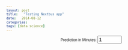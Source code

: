 ```yaml
---
layout: post
title:   "Testing Nextbus app"
date:   2014-08-12
categories: 
tags: [data science]
---
```



<style>
	body {
	  font: 10px sans-serif;
	}

	.bar rect {
	  fill: steelblue;
	  shape-rendering: crispEdges;
	}

	.bar text {
	  fill: #fff;
	}

	.axis path, .axis line {
	  fill: none;
	  stroke: #000;
	  shape-rendering: crispEdges;
	}

</style>

<!-- Adding in numeric input -->
<p>
  <label for="nMinutes" 
         style="display: inline-block; width: 240px; text-align: right">
         Prediction in Minutes: <span id="nMinutes-value"></span>
  </label>
  <input type="number" min="0" max="100" value="1" step="1" id="nMinutes">
</p>

<br>

<body>

<script src="http://d3js.org/d3.v3.min.js"></script>

<script>



// var dataset = d3.csv("/assets/csv/cleanTrips.csv", function(d) {
//     return {Minutes: +d.Minutes, est: +d.est} 
// });

var dataset2
    d3.csv("/assets/csv/cleanTrips.csv", function(d) {
    dataset2=d;
})

// Generate a Bates distribution of 10 random variables.
var values = d3.range(1000).map(d3.random.bates(10));

// A formatter for counts.
var formatCount = d3.format(",.0f");

var margin = {top: 10, right: 30, bottom: 30, left: 30},
    width = 960 - margin.left - margin.right,
    height = 500 - margin.top - margin.bottom;


var buildhist = function(adata, cutoff){

    var dataset5
        d3.csv("/assets/csv/cleanTrips.csv", function(d) {
        dataset5=d;
    })

    //taking just estimates where Minutes==cutoff
    var mydata = []
    for(i=0; i<10000; i++){
        if (adata[i]["Minutes"]<cutoff) {
            mydata.push(adata[i]["est"])
        }
    }

    console.log(mydata)

    //defining dynamic bounds for histogram
    var dmax = Math.max.apply(Math, mydata);
    var dmin = Math.min.apply(Math, mydata);

    console.log(dmax)
    console.log(dmin)

    var x = d3.scale.linear()
        .domain([0,20])
        .range([0, width]);

    var data = d3.layout.histogram()
        .bins(x.ticks(20))(mydata);
    
    var y = d3.scale.linear()
        .domain([0, d3.max(data, function(d) { return d.y; })])
        .range([height, 0]);
    
    var xAxis = d3.svg.axis()
        .scale(x)
        .orient("bottom");
    
    var svg = d3.select("body").append("svg")
        .attr("width", width + margin.left + margin.right)
        .attr("height", height + margin.top + margin.bottom)
        .append("g")
        .attr("transform", "translate(" + margin.left + "," + margin.top + ")");
    
    var bar = svg.selectAll(".bar")
        .data(data)
        .enter().append("g")
        .attr("class", "bar")
        .attr("transform", function(d) { return "translate(" + x(d.x) + "," + y(d.y) + ")"; });
    
    bar.append("rect")
        .attr("x", 1)
        .attr("width", x(data[0].dx) - 1)
        .attr("height", function(d) { return height - y(d.y); });
    
    bar.append("text")
        .attr("dy", ".75em")
        .attr("y", 6)
        .attr("x", x(data[0].dx) / 2)
        .attr("text-anchor", "middle")
        .text(function(d) { return formatCount(d.y); });
    
    svg.append("g")
        .attr("class", "x axis")
        .attr("transform", "translate(0," + height + ")")
        .call(xAxis);
}



/////////////////////////////////////////

values3 = [0.1,.2,.3,.3,.5,.5,.6,.7,.8,.9,.9]

// values2 = []
//     for(var j=0; j<5; j++){
//        values2 = dataset[j]["est"];
//     }

// for(var j = 0; j < 5.length; j++)
// {
//     for(var anItem in dataset[j])
//     {
//         console.log(dataset[j][anItem])
//     }
// }




// via http://www.d3noob.org/2014/04/using-html-inputs-with-d3js.html

d3.select("#nMinutes").on("input", function() {
  d3.select("svg").remove();
  buildhist(dataset2, +this.value);
});

buildhist(dataset2, .4)



</script>

</body>


